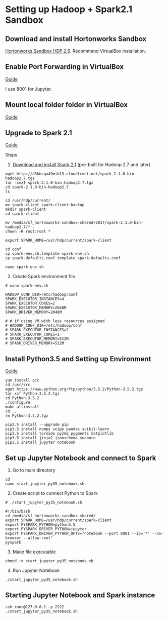 # Setting up Hadoop + Spark2.1 Sandbox

## Download and install Hortonworks Sandbox

[Hortonworks Sandbox HDP 2.6](https://hortonworks.com/downloads/#sandbox). Recommend VirtualBox installation.


## Enable Port Forwarding in VirtualBox

[Guide](https://www.howtogeek.com/122641/how-to-forward-ports-to-a-virtual-machine-and-use-it-as-a-server/)

I use 8001 for Jupyter. 

## Mount local folder folder in VirtualBox
[Guide](https://www.howtogeek.com/187703/how-to-access-folders-on-your-host-machine-from-an-ubuntu-virtual-machine-in-virtualbox/)


## Upgrade to Spark 2.1

[Guide](https://community.hortonworks.com/articles/53029/how-to-install-and-run-spark-20-on-hdp-25-sandbox.html)

Steps

1. [Download and install Spark 2.1](http://spark.apache.org/downloads.html) (pre-built for Hadoop 2.7 and later)

```console
wget http://d3kbcqa49mib13.cloudfront.net/spark-2.1.0-bin-hadoop2.7.tgz
tar -xvzf spark-2.1.0-bin-hadoop2.7.tgz
cd spark-2.1.0-bin-hadoop2.7
ls

cd /usr/hdp/current/
mv spark-client spark-client-backup
mkdir spark-client
cd spark-client

mv /media/sf_hortonworks-sandbox-shared/2017/spark-2.1.0-bin-hadoop2.7/* .
chown -R root:root *

export SPARK_HOME=/usr/hdp/current/spark-client

cd conf
cp spark-env.sh.template spark-env.sh
cp spark-defaults.conf.template spark-defaults.conf

nano spark-env.sh
```

2. Create Spark environment file

```console
# nano spark-env.sh

HADOOP_CONF_DIR=/etc/hadoop/conf
SPARK_EXECUTOR_INSTANCES=4
SPARK_EXECUTOR_CORES=2
SPARK_EXECUTOR_MEMORY=2048M
SPARK_DRIVER_MEMORY=2048M

# # if using VM with less resources assigned
# HADOOP_CONF_DIR=/etc/hadoop/conf
# SPARK_EXECUTOR_INSTANCES=2
# SPARK_EXECUTOR_CORES=1
# SPARK_EXECUTOR_MEMORY=512M
# SPARK_DRIVER_MEMORY=512M
```

## Install Python3.5 and Setting up Environment

[Guide](https://tecadmin.net/install-python-3-5-on-centos/)

```console
yum install gcc
cd /usr/src
wget https://www.python.org/ftp/python/3.5.2/Python-3.5.2.tgz
tar xzf Python-3.5.2.tgz
cd Python-3.5.2
./configure
make altinstall
cd ..
rm Python-3.5.2.tgz

pip3.5 install --upgrade pip
pip3.5 install numpy scipy pandas scikit-learn
pip3.5 install tornado pyzmq pygments matplotlib 
pip3.5 install jinja2 jsonschema seaborn
pip3.5 install jupyter notebook
```

## Set up Jupyter Notebook and connect to Spark

1. Go to main directory

```console
cd
nano start_jupyter_py35_notebook.sh
```

2. Create script to connect Python to Spark

```console
# ./start_jupyter_py35_notebook.sh

#!/bin/bash
cd /media/sf_hortonworks-sandbox-shared/
export SPARK_HOME=/usr/hdp/current/spark-client
export PYSPARK_PYTHON=python3.5
export PYSPARK_DRIVER_PYTHON=jupyter
export PYSPARK_DRIVER_PYTHON_OPTS="notebook --port 8001 --ip='*' --no-browser --allow-root"
pyspark
```

3. Make file executable

```console
chmod +x start_jupyter_py35_notebook.sh
```

4. Run Jupyter Notebook

```console
./start_jupyter_py35_notebook.sh
```

## Starting Jupyter Notebook and Spark instance

```console
ssh root@127.0.0.1 -p 2222
./start_jupyter_py35_notebook.sh
```
